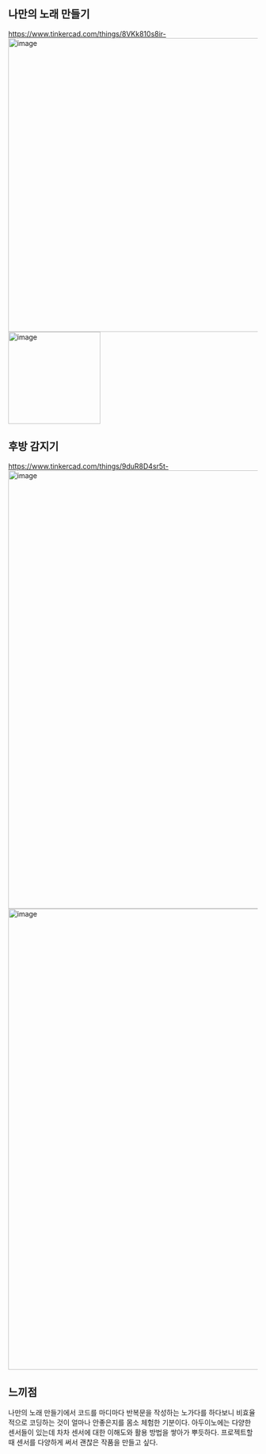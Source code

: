 ## 나만의 노래 만들기
https://www.tinkercad.com/things/8VKk810s8ir-
<img width="594" alt="image" src="https://github.com/sejongsmarcle/2024_Spring_SMARCLE_Snaegi_Study/assets/162877343/cc1ad07f-6a2a-4ec5-bd1d-c0309093c474">
<img width="186" alt="image" src="https://github.com/sejongsmarcle/2024_Spring_SMARCLE_Snaegi_Study/assets/162877343/f1099ad6-88f0-4157-b065-c60e9d19bca9">

## 후방 감지기
https://www.tinkercad.com/things/9duR8D4sr5t-
<img width="886" alt="image" src="https://github.com/sejongsmarcle/2024_Spring_SMARCLE_Snaegi_Study/assets/162877343/53ceeb1b-71f0-460e-b295-b8362c31fdc5">
<img width="932" alt="image" src="https://github.com/sejongsmarcle/2024_Spring_SMARCLE_Snaegi_Study/assets/162877343/c93e907a-4563-426b-b33f-8887160dcffd">

## 느끼점
나만의 노래 만들기에서 코드를 마디마다 반복문을 작성하는 노가다를 하다보니 비효율적으로 코딩하는 것이 얼마나 안좋은지를 몸소 체험한 기분이다. 
아두이노에는 다양한 센서들이 있는데 차차 센서에 대한 이해도와 활용 방법을 쌓아가 뿌듯하다.
프로젝트할때 센서를 다양하게 써서 괜찮은 작품을 만들고 싶다.
